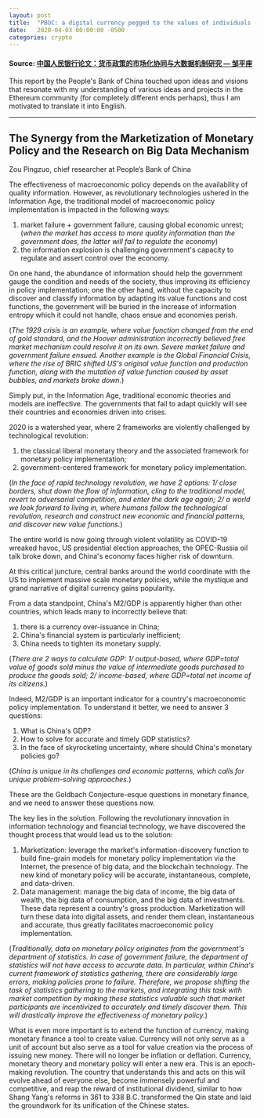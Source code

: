 ```yaml
---
layout: post
title:  "PBOC: a digital currency pegged to the values of individuals (Part 1/4)"
date:   2020-04-03 00:00:00 -0500
categories: crypto
---
```

#### Source: [中国人民银行论文：货币政策的市场化协同与大数据机制研究 — 邹平座](https://www.chainnews.com/zh-hant/articles/551734637322.htm)

This report by the People's Bank of China touched upon ideas and visions that resonate with my understanding of various ideas and projects in the Ethereum community (for completely different ends perhaps), thus I am motivated to translate it into English.

***

## The Synergy from the Marketization of Monetary Policy and the Research on Big Data Mechanism
Zou Pingzuo, chief researcher at People’s
Bank of China

The effectiveness of macroeconomic policy depends on the availability of quality information. However, as revolutionary technologies ushered in the Information Age, the traditional model of macroeconomic policy implementation is impacted in the following ways:
1. market failure + government failure, causing global economic unrest; (*when the market has access to more quality information than the government does, the latter will fail to regulate the economy*)
2. the information explosion is challenging government's capacity to regulate and assert control over the economy.

On one hand, the abundance of information should help the government gauge the condition and needs of the society, thus improving its efficiency in policy implementation; one the other hand, without the capacity to discover and classify information by adapting its value functions and cost functions, the government will be buried in the increase of information entropy which it could not handle, chaos ensue and economies perish.

(*The 1929 crisis is an example, where value function changed from the end of gold standard, and the Hoover administration incorrectly believed free market mechanism could resolve it on its own. Severe market failure and government failure ensued. Another example is the Global Financial Crisis, where the rise of BRIC shifted US's original value function and production function, along with the mutation of value function caused by asset bubbles, and markets broke down.*)

Simply put, in the Information Age, traditional economic theories and models are ineffective. The governments that fail to adapt quickly will see their countries and economies driven into crises.

2020 is a watershed year, where 2 frameworks are violently challenged by technological revolution:
1. the classical liberal monetary theory and the associated framework for monetary policy implementation;
2. government-centered framework for monetary policy implementation.

(*In the face of rapid technology revolution, we have 2 options: 1/ close borders, shut down the flow of information, cling to the traditional model, revert to adversarial competition, and enter the dark age again; 2/ a world we look forward to living in, where humans follow the technological revolution, research and construct new economic and financial patterns, and discover new value functions.*)

The entire world is now going through violent volatility as COVID-19 wreaked havoc, US presidential election approaches, the OPEC-Russia oil talk broke down, and China's economy faces higher risk of downturn.

At this critical juncture, central banks around the world coordinate with the US to implement massive scale monetary policies, while the mystique and grand narrative of digital currency gains popularity.

From a data standpoint, China's M2/GDP is apparently higher than other countries, which leads many to incorrectly believe that:
1. there is a currency over-issuance in China;
2. China's financial system is particularly inefficient;
3. China needs to tighten its monetary supply.

(*There are 2 ways to calculate GDP: 1/ output-based, where GDP=total value of goods sold minus the value of intermediate goods purchased to produce the goods sold; 2/ income-based, where GDP=total net income of its citizens.*)

Indeed, M2/GDP is an important indicator for a country's macroeconomic policy implementation. To understand it better, we need to answer 3 questions:
1. What is China's GDP?
2. How to solve for accurate and timely GDP statistics?
3. In the face of skyrocketing uncertainty, where should China's monetary policies go?

(*China is unique in its challenges and economic patterns, which calls for unique problem-solving approaches.*)

These are the Goldbach Conjecture-esque questions in monetary finance, and we need to answer these questions now.

The key lies in the solution. Following the revolutionary innovation in information technology and financial technology, we have discovered the thought process that would lead us to the solution:
1. Marketization: leverage the market's information-discovery function to build fine-grain models for monetary policy implementation via the Internet, the presence of big data, and the blockchain technology. The new kind of monetary policy will be accurate, instantaneous, complete, and data-driven.
2. Data management: manage the big data of income, the big data of wealth, the big data of consumption, and the big data of investments. These data represent a country's gross production. Marketization will turn these data into digital assets, and render them clean, instantaneous and accurate, thus greatly facilitates macroeconomic policy implementation.

(*Traditionally, data on monetary policy originates from the government's department of statistics. In case of government failure, the department of statistics will not have access to accurate data. In particular, within China's current framework of statistics gathering, there are considerably large errors, making policies prone to failure. Therefore, we propose shifting the task of statistics gathering to the markets, and integrating this task with market competition by making these statistics valuable such that market participants are incentivized to accurately and timely discover them. This will drastically improve the effectiveness of monetary policy.*)

What is even more important is to extend the function of currency, making monetary finance a tool to create value. Currency will not only serve as a unit of account but also serve as a tool for value creation via the process of issuing new money. There will no longer be inflation or deflation. Currency, monetary theory and monetary policy will enter a new era. This is an epoch-making revolution. The country that understands this and acts on this will evolve ahead of everyone else, become immensely powerful and competitive, and reap the reward of institutional dividend, similar to how Shang Yang's reforms in 361 to 338 B.C. transformed the Qin state and laid the groundwork for its unification of the Chinese states.
